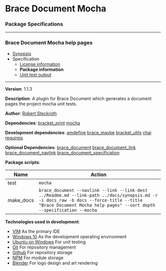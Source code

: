 # Brace Document Mocha
### Package Specifications

----

### Brace Document Mocha help pages
* [Synopsis](https://github.com/restarian/brace_document_mocha/blob/master/docs/synopsis.md)
* Specification
  * [License information](https://github.com/restarian/brace_document_mocha/blob/master/docs/specification/license_information.md)
  * **Package information**
  * [Unit test output](https://github.com/restarian/brace_document_mocha/blob/master/docs/specification/unit_test_output.md)
----

**Version**: 1.1.3

**Description**: A plugin for Brace Document which generates a document pages the project mocha unit tests.

**Author**: [Robert Steckroth](mailto:RobertSteckroth@gmail.com)

**Dependencies**: [bracket_print](https://npmjs.org/package/bracket_print) [mocha](https://npmjs.org/package/mocha)

**Development dependencies**: [amdefine](https://npmjs.org/package/amdefine) [brace_maybe](https://npmjs.org/package/brace_maybe) [bracket_utils](https://npmjs.org/package/bracket_utils) [chai](https://npmjs.org/package/chai) [requirejs](https://npmjs.org/package/requirejs)

**Optional Dependencies**: [brace_document](https://npmjs.org/package/brace_document) [brace_document_link](https://npmjs.org/package/brace_document_link) [brace_document_navlink](https://npmjs.org/package/brace_document_navlink) [brace_document_specification](https://npmjs.org/package/brace_document_specification)

**Package scripts**:

| Name | Action |
| ---- | ------ |
 | test | ```mocha``` |
 | make_docs | ```brace_document --navlink --link --link-dest ../Readme.md --link-path ../docs/synopsis.md -r -i docs_raw -b docs --force-title --title "Brace Document Mocha help pages" --sort depth --specification --mocha``` |

**Technologies used in development**:
  * [VIM](https://www.vim.org) As the primary IDE
  * [Windows 10](https://www.microsoft.com/en-us/software-download/windows10) As the development operating environment
  * [Ubuntu on Windows](https://www.microsoft.com/en-us/store/p/ubuntu/9nblggh4msv6) For unit testing
  * [Git](https://git-scm.com) For repository management
  * [Github](https://github.com) For repository storage
  * [NPM](https://npmjs.org) For module storage
  * [Blender](https://blender.org) For logo design and art rendering